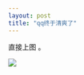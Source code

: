 ```yaml
---
layout: post
title: "qq终于清爽了"
---
```



直接上图 。

![](http://dl.dropbox.com/u/92282746/pic/newly/qq.png)
